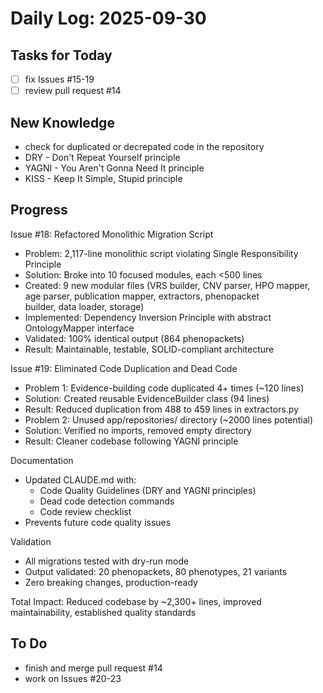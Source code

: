 # Daily Log: 2025-09-30

## Tasks for Today
- [ ] fix Issues #15-19
- [ ] review pull request #14

## New Knowledge
- check for duplicated or decrepated code in the repository
- DRY - Don't Repeat Yourself principle
- YAGNI - You Aren't Gonna Need It principle
- KISS - Keep It Simple, Stupid principle

## Progress
Issue #18: Refactored Monolithic Migration Script

  - Problem: 2,117-line monolithic script violating Single Responsibility Principle
  - Solution: Broke into 10 focused modules, each <500 lines
  - Created: 9 new modular files (VRS builder, CNV parser, HPO mapper, age parser, publication mapper, extractors, phenopacket       
  builder, data loader, storage)
  - Implemented: Dependency Inversion Principle with abstract OntologyMapper interface
  - Validated: 100% identical output (864 phenopackets)
  - Result: Maintainable, testable, SOLID-compliant architecture

  Issue #19: Eliminated Code Duplication and Dead Code

  - Problem 1: Evidence-building code duplicated 4+ times (~120 lines)
  - Solution: Created reusable EvidenceBuilder class (94 lines)
  - Result: Reduced duplication from 488 to 459 lines in extractors.py
  - Problem 2: Unused app/repositories/ directory (~2000 lines potential)
  - Solution: Verified no imports, removed empty directory
  - Result: Cleaner codebase following YAGNI principle

  Documentation

  - Updated CLAUDE.md with:
    - Code Quality Guidelines (DRY and YAGNI principles)
    - Dead code detection commands
    - Code review checklist
  - Prevents future code quality issues

  Validation

  - All migrations tested with dry-run mode
  - Output validated: 20 phenopackets, 80 phenotypes, 21 variants
  - Zero breaking changes, production-ready

  Total Impact: Reduced codebase by ~2,300+ lines, improved maintainability, established quality standards

## To Do
- finish and merge pull request #14
- work on Issues #20-23